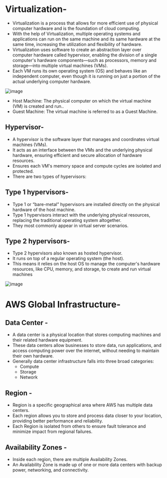 # Virtualization-
- Virtualization is a process that allows for more efficient use of physical computer hardware and is the foundation of cloud computing.
- With the help of Virtualization, multiple operating systems and applications can run on the same machine and its same hardware at the same time, increasing the utilization and flexibility of hardware.
- Virtualization uses software to create an abstraction layer over computer hardware called hypervisor, enabling the division of a single computer's hardware components—such as processors, memory and storage—into multiple virtual machines (VMs).
- Each VM runs its own operating system (OS) and behaves like an independent computer, even though it is running on just a portion of the actual underlying computer hardware.


![image](https://github.com/user-attachments/assets/d8fd73a9-e7da-4ed8-8dba-ac154f974cd2)

- Host Machine:  The physical computer on which the virtual machine (VM) is created and run..
- Guest Machine: The virtual machine is referred to as a Guest Machine.

## Hypervisor- 
- A hypervisor is the software layer that manages and coordinates virtual machines (VMs).
- It acts as an interface between the VMs and the underlying physical hardware, ensuring efficient and secure allocation of hardware resources.
- Ensures each VM's memory space and compute cycles are isolated and protected.
- There are two types of hypervisors:

## Type 1 hypervisors-

- Type 1 or “bare-metal” hypervisors are installed directly on the physical hardware of the host machine.
- Type 1 hypervisors interact with the underlying physical resources, replacing the traditional operating system altogether.
- They most commonly appear in virtual server scenarios.


## Type 2 hypervisors-

- Type 2 hypervisors also known as hosted hypervisor.
- It runs on top of a regular operating system (the host).
- This means it relies on the host OS to manage the computer's hardware resources, like CPU, memory, and storage, to create and run virtual machines

![image](https://github.com/user-attachments/assets/6b7d7162-a542-4f2f-a04d-5c09385cf24c)


# AWS Global Infrastructure-
## Data Center -
- A data center is a physical location that stores computing machines and their related hardware equipment.
- These data centers allow businesses to store data, run applications, and access computing power over the internet, without needing to maintain their own hardware.
- Generally data center infrastructure falls into three broad categories:
    - Compute
    - Storage
    - Network
    
## Region -
- Region is a specific geographical area where AWS has multiple data centers.
- Each region allows you to store and process data closer to your location, providing better performance and reliability.
- Each Region is isolated from others to ensure fault tolerance and minimize impact from regional failures.

## Availability Zones -
- Inside each region, there are multiple Availability Zones.
- An Availability Zone is made up of one or more data centers with backup power, networking, and connectivity.

